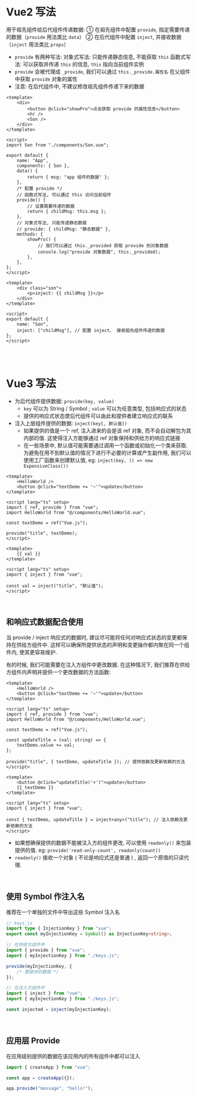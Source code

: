 # Vue2 写法

用于祖先组件给后代组件传递数据:
① 在祖先组件中配置 `provide`, 指定需要传递的数据（`provide` 用法类比 `data`）
② 在后代组件中配置 `inject`, 并接收数据（`inject` 用法类比 `props`）

-   `provide` 有两种写法:
    对象式写法: 只能传递静态信息, 不能获取 `this`
    函数式写法: 可以获取并传递 `this` 的信息, `this` 指向当前组件实例
-   `provide` 会被代理成 `_provide`, 我们可以通过 `this._provide.属性名` 在父组件中获取 `provide` 对象的属性
-   注意: 在后代组件中, 不建议修改祖先组件传递下来的数据

```vue
<template>
    <div>
        <button @click="showPro">点击获取 provide 的属性信息</button>
        <hr />
        <Son />
    </div>
</template>

<script>
import Son from "./components/Son.vue";

export default {
    name: "App",
    components: { Son },
    data() {
        return { msg: "app 组件的数据" };
    },
    /* 配置 provide */
    // 函数式写法, 可以通过 this 访问当前组件
    provide() {
        // 设置需要传递的数据
        return { childMsg: this.msg };
    },
    // 对象式写法, 只能传递静态数据
    // provide: { childMsg: "静态数据" },
    methods: {
        showPro() {
            // 我们可以通过 this._provided 获取 provide 的对象数据
            console.log("provide 对象数据", this._provided);
        },
    },
};
</script>
```

```vue
<template>
    <div class="son">
        <p>inject: {{ childMsg }}</p>
    </div>
</template>

<script>
export default {
    name: "Son",
    inject: ["childMsg"], // 配置 inject、 接收祖先组件传递的数据
};
</script>
```

<br><br>

# Vue3 写法

-   为后代组件提供数据: `provide(key, value)`
    -   `key` 可以为 String / Symbol ; `value` 可以为任意类型, 包括响应式的状态
    -   提供的响应式状态使后代组件可以由此和提供者建立响应式的联系
-   注入上层组件提供的数据: `inject(key[, 默认值])`
    -   如果提供的值是一个 ref, 注入进来的会是该 ref 对象, 而不会自动解包为其内部的值. 这使得注入方能够通过 ref 对象保持和供给方的响应式链接
    -   在一些场景中, 默认值可能需要通过调用一个函数或初始化一个类来获取. 为避免在用不到默认值的情况下进行不必要的计算或产生副作用, 我们可以使用工厂函数来创建默认值, eg: `inject(key, () => new ExpensiveClass())`

```vue
<template>
    <HelloWorld />
    <button @click="textDemo += '~'">update</button>
</template>

<script lang="ts" setup>
import { ref, provide } from "vue";
import HelloWorld from "@/components/HelloWorld.vue";

const textDemo = ref("Vue.js");

provide("title", textDemo);
</script>
```

```vue
<template>
    {{ val }}
</template>

<script lang="ts" setup>
import { inject } from "vue";

const val = inject("title", "默认值");
</script>
```

<br>

## 和响应式数据配合使用

当 provide / inject 响应式的数据时, 建议尽可能将任何对响应式状态的变更都保持在供给方组件中. 这样可以确保所提供状态的声明和变更操作都内聚在同一个组件内, 使其更容易维护.

有的时候, 我们可能需要在注入方组件中更改数据. 在这种情况下, 我们推荐在供给方组件内声明并提供一个更改数据的方法函数:

```vue
<template>
    <HelloWorld />
    <button @click="textDemo += '~'">update</button>
</template>

<script lang="ts" setup>
import { ref, provide } from "vue";
import HelloWorld from "@/components/HelloWorld.vue";

const textDemo = ref("Vue.js");

const updateTitle = (val: string) => {
    textDemo.value += val;
};

provide("title", { textDemo, updateTitle }); // 提供依赖及更新依赖的方法
</script>
```

```vue
<template>
    <button @click="updateTitle('+')">update</button>
    {{ textDemo }}
</template>

<script lang="ts" setup>
import { inject } from "vue";

const { textDemo, updateTitle } = inject<any>("title"); // 注入依赖及更新依赖的方法
</script>
```

-   如果想确保提供的数据不能被注入方的组件更改, 可以使用 `readonly()` 来包装提供的值.
    eg: `provide('read-only-count', readonly(count))`
-   `readonly()` 接收一个对象 ( 不论是响应式还是普通 ) , 返回一个原值的只读代理.

<br>

## 使用 Symbol 作注入名

推荐在一个单独的文件中导出这些 Symbol 注入名

```typescript
// keys.js
import type { InjectionKey } from "vue";
export const myInjectionKey = Symbol() as InjectionKey<string>;
```

```js
// 在供给方组件中
import { provide } from "vue";
import { myInjectionKey } from "./keys.js";

provide(myInjectionKey, {
    /* 要提供的数据 */
});
```

```js
// 在注入方组件中
import { inject } from "vue";
import { myInjectionKey } from "./keys.js";

const injected = inject(myInjectionKey);
```

<br>

## 应用层 Provide

在应用级别提供的数据在该应用内的所有组件中都可以注入

```js
import { createApp } from "vue";

const app = createApp({});

app.provide("message", "hello!");
```

<br>
